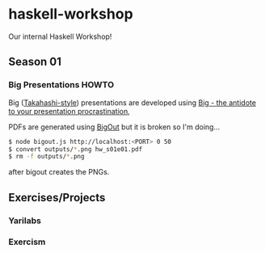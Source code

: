 # haskell-workshop

Our internal Haskell Workshop!

## Season 01

### Big Presentations HOWTO

Big ([Takahashi-style](http://en.wikipedia.org/wiki/Takahashi_method)) presentations
are developed using [Big - the antidote to your presentation procrastination](https://github.com/tmcw/big),

PDFs are generated using [BigOut](https://github.com/abenrob/bigout) but it is broken so I'm doing...

```bash
$ node bigout.js http://localhost:<PORT> 0 50
$ convert outputs/*.png hw_s01e01.pdf
$ rm -f outputs/*.png
```

after bigout creates the PNGs.

## Exercises/Projects

### Yarilabs

### Exercism

